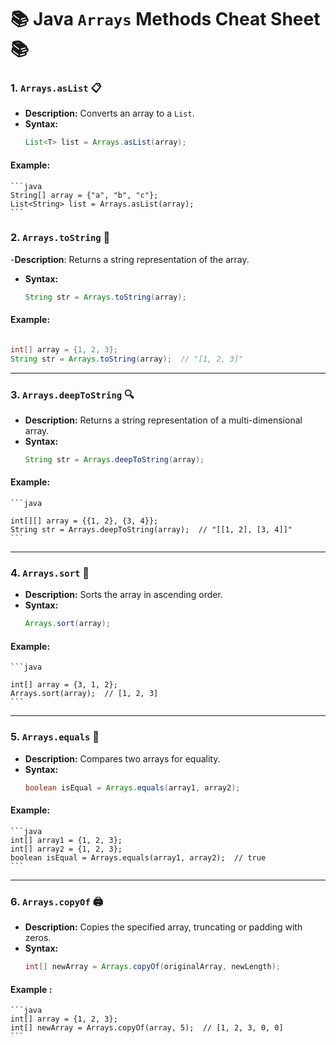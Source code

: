﻿# 📚 Java `Arrays` Methods Cheat Sheet 📚

### 1. `Arrays.asList` 📋
- **Description:** Converts an array to a `List`.
- **Syntax:**
  ```java
  List<T> list = Arrays.asList(array);

#### Example:

    ```java
    String[] array = {"a", "b", "c"};
    List<String> list = Arrays.asList(array);
    ```

### 2. `Arrays.toString` 📝
-**Description**: Returns a string representation of the array.
- **Syntax:**
  ```java
  String str = Arrays.toString(array);
  ```

#### Example:
```java

int[] array = {1, 2, 3};
String str = Arrays.toString(array);  // "[1, 2, 3]"
```
---

### 3. `Arrays.deepToString` 🔍
- **Description:** Returns a string representation of a multi-dimensional array.
- **Syntax:**
  ```java
  String str = Arrays.deepToString(array);
  ```
#### Example:
    ```java

    int[][] array = {{1, 2}, {3, 4}};
    String str = Arrays.deepToString(array);  // "[[1, 2], [3, 4]]"
    ```
---

### 4. `Arrays.sort` 🔢
- **Description:** Sorts the array in ascending order.
- **Syntax:**
  ```java
  Arrays.sort(array);
  ```
#### Example:
    ```java

    int[] array = {3, 1, 2};
    Arrays.sort(array);  // [1, 2, 3]
    ```

---

### 5. `Arrays.equals` 🔄
- **Description:** Compares two arrays for equality.
- **Syntax:**
  ```java
  boolean isEqual = Arrays.equals(array1, array2);
  ```

#### Example:

    ```java
    int[] array1 = {1, 2, 3};
    int[] array2 = {1, 2, 3};
    boolean isEqual = Arrays.equals(array1, array2);  // true
    ```

---

### 6. `Arrays.copyOf` 🖨️
- **Description:** Copies the specified array, truncating or padding with zeros.
- **Syntax:**
  ```java
  int[] newArray = Arrays.copyOf(originalArray, newLength);
  ```

#### Example :
    ```java
    int[] array = {1, 2, 3};
    int[] newArray = Arrays.copyOf(array, 5);  // [1, 2, 3, 0, 0]
    ```
